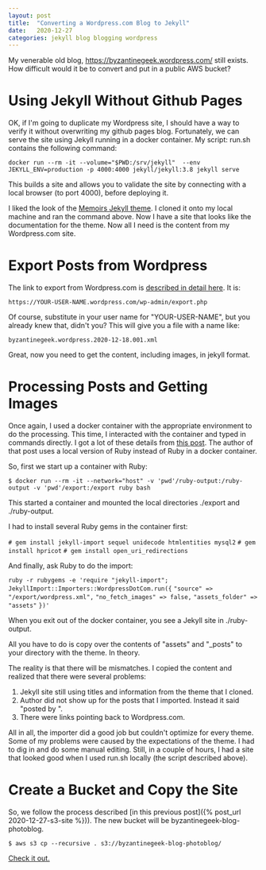 ```yaml
---
layout: post
title:  "Converting a Wordpress.com Blog to Jekyll"
date:   2020-12-27
categories: jekyll blog blogging wordpress
---
```


My venerable old blog, https://byzantinegeek.wordpress.com/ still exists. How 
difficult would it be to convert and put in a public AWS bucket?

# Using Jekyll Without Github Pages

OK, if I'm going to duplicate my Wordpress site, I should have a way to
verify it without overwriting my github pages blog. Fortunately, we can serve
the site using Jekyll running in a docker container. My script: run.sh
contains the following command:

`docker run --rm -it --volume="$PWD:/srv/jekyll"  --env JEKYLL_ENV=production -p 4000:4000 jekyll/jekyll:3.8 jekyll serve`

This builds a site and allows you to validate the site by connecting with 
a local browser (to port 4000), before deploying it.

I liked the look of the [Memoirs Jekyll theme](http://jekyllthemes.org/themes/memoirs-jekyll-theme/). 
I cloned it onto my local machine and ran the command above. Now I have a site 
that looks like the documentation for the theme. Now all I need is the content 
from my Wordpress.com site.

# Export Posts from Wordpress

The link to export from Wordpress.com is [described in detail here](https://import.jekyllrb.com/docs/wordpressdotcom/). It is: 

`https://YOUR-USER-NAME.wordpress.com/wp-admin/export.php`

Of course, substitute in your user name for "YOUR-USER-NAME", but you already 
knew that, didn't you? This will give you a file with a name like:

`byzantinegeek.wordpress.2020-12-18.001.xml`

Great, now you need to get the content, including images, in jekyll format.

# Processing Posts and Getting Images

Once again, I used a docker container with the appropriate environment to do the
processing. This time, I interacted with the container and typed in 
commands directly. I got a lot of these details from 
[this post](https://www.deadlyfingers.net/code/migrating-from-wordpress-to-github-pages). 
The author of that post uses a local version of Ruby instead of Ruby in 
a docker container.

So, first we start up a container with Ruby:

`$ docker run --rm -it --network="host" -v 'pwd'/ruby-output:/ruby-output -v 'pwd'/export:/export ruby bash`

This started a container and mounted the local directories 
./export and ./ruby-output. 

I had to install several Ruby gems in the container first:

`# gem install jekyll-import sequel unidecode htmlentities mysql2`
`# gem install hpricot`
`# gem install open_uri_redirections`

And finally, ask Ruby to do the import:

`ruby -r rubygems -e 'require "jekyll-import";`
`JekyllImport::Importers::WordpressDotCom.run({`
`"source" => "/export/wordpress.xml",`
`"no_fetch_images" => false,`
`"assets_folder" => "assets"`
`})'`

When you exit out of the docker container, you see a Jekyll site in 
./ruby-output.

All you have to do is copy over the contents of "assets" and "_posts" to your 
directory with the theme. In theory.

The reality is that there will be mismatches. I copied the content and realized
that there were several problems:
1. Jekyll site still using titles and information from the theme that I cloned.
1. Author did not show up for the posts that I imported. Instead it said "posted by <blank>".
1. There were links pointing back to Wordpress.com. 

All in all, the importer did a good job but couldn't optimize for every theme.
Some of my problems were caused by the expectations of the theme. I had to 
dig in and do some manual editing. Still, in a couple of hours, I had a site 
that looked good when I used run.sh locally (the script described above).

# Create a Bucket and Copy the Site

So, we follow the process described 
[in this previous post]({% post_url 2020-12-27-s3-site %})). The new bucket will
be byzantinegeek-blog-photoblog.

`$ aws s3 cp --recursive . s3://byzantinegeek-blog-photoblog/`

[Check it out.](http://byzantinegeek-blog-photoblog.s3-website-us-east-1.amazonaws.com/)